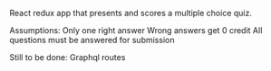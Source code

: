 
React redux app that presents and scores a multiple choice quiz.

Assumptions:
  Only one right answer
  Wrong answers get 0 credit
  All questions must be answered for submission


Still to be done:   Graphql routes